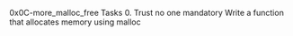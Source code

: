 0x0C-more_malloc_free
Tasks
0. Trust no one
mandatory
Write a function that allocates memory using malloc
